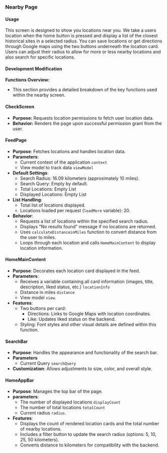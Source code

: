 ### Nearby Page

#### Usage

This screen is designed to show you locations near you. We take a users location when the home button is pressed and display a list of the closest historical sites in a selected radius. You can save locations or get directions through Google maps using the two buttons underneath the location card. Users can adjust their radius to allow for more or less nearby locations and also search for specific locations.

#### Development Modification

**Functions Overview:**

- This section provides a detailed breakdown of the key functions used within the nearby screen.

#### CheckScreen

- **Purpose:** Requests location permissions to fetch user location data.
- **Behavior:** Renders the page upon successful permission grant from the user.

#### FeedPage

- **Purpose**: Fetches locations and handles location data.
- **Parameters**:
  - Current context of the application `context`
  - View model to track data `viewModel`
- **Default Settings**:
  - Search Radius: 16.09 kilometers (approximately 10 miles).
  - Search Query: Empty by default.
  - Total Locations: Empty List
  - Displayed Locations: Empty List
- **List Handling**:
  - Total list of locations displayed.
  - Locations loaded per request (`loadMore` variable): 20.
- **Behavior**:
  - Requests a list of locations within the specified search radius.
  - Displays "No results found" message if no locations are returned.
  - Uses `calculateDistanceinMiles` function to convert distance from the user to miles.
  - Loops through each location and calls `HomeMainContent` to display location information.

#### HomeMainContent

- **Purpose**: Decorates each location card displayed in the feed.
- **Parameters**:
  - Receives a variable containing all card information (images, title, description, liked status, etc.) `locationInfo`
  - Distance in miles `distance`
  - View model `view`.
- **Features**:
  - Two buttons per card:
    - Directions: Links to Google Maps with location coordinates.
    - Like: Updates liked status on the backend.
  - Styling: Font styles and other visual details are defined within this function.

#### SearchBar

- **Purpose**: Handles the appearance and functionality of the search bar.
- **Parameters**
  - Current Query `searchQuery`
- **Customization**: Allows adjustments to size, color, and overall style.

#### HomeAppBar

- **Purpose**: Manages the top bar of the page.
- **parameters**:
  - The number of displayed locations `displayCount`
  - The number of total locations `totalCount`
  - Current radius `radius`.
- **Features**:
  - Displays the count of rendered location cards and the total number of nearby locations.
  - Includes a filter button to update the search radius (options: 5, 10, 25, 50 kilometers).
  - Converts distance to kilometers for compatibility with the backend.
